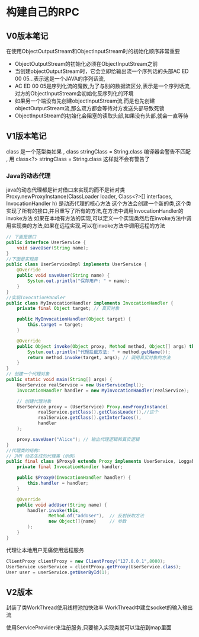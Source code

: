 # 构建自己的RPC
## V0版本笔记
在使用ObjectOutputStream和ObjectInputStream时的初始化顺序非常重要
- ObjectOutputStream的初始化必须在ObjectInputStream之前
- 当创建objectOutputStream时，它会立即给输出流一个序列话的头部AC ED 00 05...表示这是一个JAVA的序列话流,
- AC ED 00 05是序列化流的魔数,为了与别的数据流区分,表示是一个序列话流,对方的ObjectInputStream会初始化反序列化的环境
- 如果另一个端没有先创建objectInputStream流,而是也先创建objectOutputStream流,那么双方都会等待对方发送头部导致死锁
- ObjectInputStream的初始化会阻塞的读取头部,如果没有头部,就会一直等待


## V1版本笔记
class<T> 是一个范型类如果 , class stringClass = String.class 编译器会警告不匹配 , 用 class<?> stringClass = String.class 这样就不会有警告了

### Java的动态代理
java的动态代理都是针对借口来实现的而不是针对类
Proxy.newProxyInstance(ClassLoader loader, Class<?>[] interfaces, InvocationHandler h) 是动态代理的核心方法
这个方法会创建一个新的类,这个类实现了所有的接口,并且重写了所有的方法,在方法中调用InvocationHandler的invoke方法
如果在本地有方法的实现,可以定义一个实现类然后在invoke方法中调用实现类的方法,如果在远程实现,可以在invoke方法中调用远程的方法

```java
// 下面是接口
public interface UserService {
    void saveUser(String name);
}
//下面是实现类
public class UserServiceImpl implements UserService {
    @Override
    public void saveUser(String name) {
        System.out.println("保存用户: " + name);
    }
}
//实现InvocationHandler
public class MyInvocationHandler implements InvocationHandler {
    private final Object target; // 真实对象

    public MyInvocationHandler(Object target) {
        this.target = target;
    }

    @Override
    public Object invoke(Object proxy, Method method, Object[] args) throws Throwable {
        System.out.println("代理拦截方法: " + method.getName());
        return method.invoke(target, args); // 调用真实对象的方法
    }
}
// 创建一个代理对象
public static void main(String[] args) {
    UserService realService = new UserServiceImpl();
    InvocationHandler handler = new MyInvocationHandler(realService);

    // 创建代理对象
    UserService proxy = (UserService) Proxy.newProxyInstance(
            realService.getClass().getClassLoader(),//这个
            realService.getClass().getInterfaces(),
            handler
    );

    proxy.saveUser("Alice"); // 输出代理逻辑和真实逻辑
}
//代理类的结构:
// JVM 动态生成的代理类（示例）
public final class $Proxy0 extends Proxy implements UserService, Loggable {
    private final InvocationHandler handler;

    public $Proxy0(InvocationHandler handler) {
        this.handler = handler;
    }

    @Override
    public void addUser(String name) {
        handler.invoke(this,
                Method.of("addUser"),  // 反射获取方法
                new Object[]{name}     // 参数
        );
    }
}
```

代理让本地用户无痛使用远程服务
```java
ClientProxy clientProxy = new ClientProxy("127.0.0.1",8080);
UserService userService = clientProxy.getProxy(UserService.class);
User user = userService.getUserById(1);
```
## V2版本
封装了类WorkThread使用线程池加快效率
WorkThread中建立socket的输入输出流

使用ServiceProvider来注册服务,只要输入实现类就可以注册到map里面





